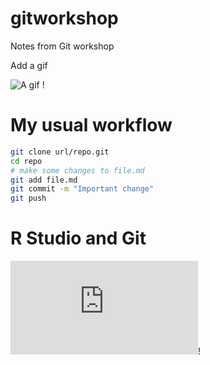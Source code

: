 # gitworkshop
Notes from Git workshop

Add a gif

![A gif](https://media.giphy.com/media/xTiTnGeUsWOEwsGoG4/giphy.gif) !

# My usual workflow
```bash
git clone url/repo.git
cd repo
# make some changes to file.md
git add file.md
git commit -m "Important change"
git push
```

# R Studio and Git

![Jenny BC Tips](https://jennybc.github.io/2014-05-12-ubc/ubc-r/session2.4_github.html)!
  
